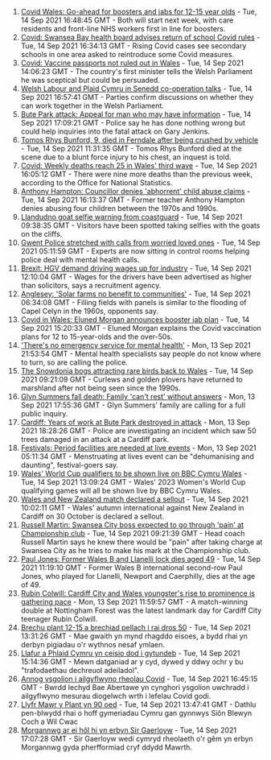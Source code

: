 1. [Covid Wales: Go-ahead for boosters and jabs for 12-15 year olds](https://www.bbc.co.uk/news/uk-wales-politics-58557120?at_medium=RSS&at_campaign=KARANGA) - Tue, 14 Sep 2021 16:48:45 GMT - Both will start next week, with care residents and front-line NHS workers first in line for boosters.
2. [Covid: Swansea Bay health board advises return of school Covid rules](https://www.bbc.co.uk/news/uk-wales-58561776?at_medium=RSS&at_campaign=KARANGA) - Tue, 14 Sep 2021 16:34:13 GMT - Rising Covid cases see secondary schools in one area asked to reintroduce some Covid measures.
3. [Covid: Vaccine passports not ruled out in Wales](https://www.bbc.co.uk/news/uk-wales-politics-58560720?at_medium=RSS&at_campaign=KARANGA) - Tue, 14 Sep 2021 14:06:23 GMT - The country's first minister tells the Welsh Parliament he was sceptical but could be persuaded.
4. [Welsh Labour and Plaid Cymru in Senedd co-operation talks](https://www.bbc.co.uk/news/uk-wales-politics-58560721?at_medium=RSS&at_campaign=KARANGA) - Tue, 14 Sep 2021 16:57:41 GMT - Parties confirm discussions on whether they can work together in the Welsh Parliament.
5. [Bute Park attack: Appeal for man who may have information](https://www.bbc.co.uk/news/uk-wales-58558886?at_medium=RSS&at_campaign=KARANGA) - Tue, 14 Sep 2021 17:09:21 GMT - Police say he has done nothing wrong but could help inquiries into the fatal attack on Gary Jenkins.
6. [Tomos Rhys Bunford, 9, died in Ferndale after being crushed by vehicle](https://www.bbc.co.uk/news/uk-wales-58558880?at_medium=RSS&at_campaign=KARANGA) - Tue, 14 Sep 2021 11:31:35 GMT - Tomos Rhys Bunford died at the scene due to a blunt force injury to his chest, an inquest is told.
7. [Covid: Weekly deaths reach 25 in Wales' third wave](https://www.bbc.co.uk/news/uk-wales-58556729?at_medium=RSS&at_campaign=KARANGA) - Tue, 14 Sep 2021 16:05:12 GMT - There were nine more deaths than the previous week, according to the Office for National Statistics.
8. [Anthony Hampton: Councillor denies 'abhorrent' child abuse claims](https://www.bbc.co.uk/news/uk-wales-58543798?at_medium=RSS&at_campaign=KARANGA) - Tue, 14 Sep 2021 16:13:37 GMT - Former teacher Anthony Hampton denies abusing four children between the 1970s and 1990s.
9. [Llandudno goat selfie warning from coastguard](https://www.bbc.co.uk/news/uk-wales-58556726?at_medium=RSS&at_campaign=KARANGA) - Tue, 14 Sep 2021 09:38:35 GMT - Visitors have been spotted taking selfies with the goats on the cliffs.
10. [Gwent Police stretched with calls from worried loved ones](https://www.bbc.co.uk/news/uk-wales-58465852?at_medium=RSS&at_campaign=KARANGA) - Tue, 14 Sep 2021 05:11:59 GMT - Experts are now sitting in control rooms helping police deal with mental health calls.
11. [Brexit: HGV demand driving wages up for industry](https://www.bbc.co.uk/news/uk-wales-58552349?at_medium=RSS&at_campaign=KARANGA) - Tue, 14 Sep 2021 12:10:04 GMT - Wages for the drivers have been advertised as higher than solicitors, says a recruitment agency.
12. [Anglesey: 'Solar farms no benefit to communities'](https://www.bbc.co.uk/news/uk-wales-58552040?at_medium=RSS&at_campaign=KARANGA) - Tue, 14 Sep 2021 06:34:08 GMT - Filling fields with panels is similar to the flooding of Capel Celyn in the 1960s, opponents say.
13. [Covid in Wales: Eluned Morgan announces booster jab plan](https://www.bbc.co.uk/news/uk-wales-58561783?at_medium=RSS&at_campaign=KARANGA) - Tue, 14 Sep 2021 15:20:33 GMT - Eluned Morgan explains the Covid vaccination plans for 12 to 15-year-olds and the over-50s.
14. ['There's no emergency service for mental health'](https://www.bbc.co.uk/news/uk-wales-58548746?at_medium=RSS&at_campaign=KARANGA) - Mon, 13 Sep 2021 21:53:54 GMT - Mental health specialists say people do not know where to turn, so are calling the police.
15. [The Snowdonia bogs attracting rare birds back to Wales](https://www.bbc.co.uk/news/uk-wales-58555547?at_medium=RSS&at_campaign=KARANGA) - Tue, 14 Sep 2021 09:21:09 GMT - Curlews and golden plovers have returned to marshland after not being seen since the 1990s.
16. [Glyn Summers fall death: Family 'can't rest' without answers](https://www.bbc.co.uk/news/uk-wales-58548533?at_medium=RSS&at_campaign=KARANGA) - Mon, 13 Sep 2021 17:55:36 GMT - Glyn Summers' family are calling for a full public inquiry.
17. [Cardiff: Years of work at Bute Park destroyed in attack](https://www.bbc.co.uk/news/uk-wales-58549835?at_medium=RSS&at_campaign=KARANGA) - Mon, 13 Sep 2021 18:28:26 GMT - Police are investigating an incident which saw 50 trees damaged in an attack at a Cardiff park.
18. [Festivals: Period facilities are needed at live events](https://www.bbc.co.uk/news/uk-wales-58502558?at_medium=RSS&at_campaign=KARANGA) - Mon, 13 Sep 2021 05:11:34 GMT - Menstruating at lives event can be "dehumanising and daunting", festival-goers say.
19. [Wales' World Cup qualifiers to be shown live on BBC Cymru Wales](https://www.bbc.co.uk/sport/football/58561420?at_medium=RSS&at_campaign=KARANGA) - Tue, 14 Sep 2021 13:09:24 GMT - Wales' 2023 Women's World Cup qualifying games will all be shown live by BBC Cymru Wales.
20. [Wales and New Zealand match declared a sellout](https://www.bbc.co.uk/sport/rugby-union/58558505?at_medium=RSS&at_campaign=KARANGA) - Tue, 14 Sep 2021 10:02:11 GMT - Wales' autumn international against New Zealand in Cardiff on 30 October is declared a sellout.
21. [Russell Martin: Swansea City boss expected to go through 'pain' at Championship club](https://www.bbc.co.uk/sport/football/58556392?at_medium=RSS&at_campaign=KARANGA) - Tue, 14 Sep 2021 09:21:39 GMT - Head coach Russell Martin says he knew there would be "pain" after taking charge at Swansea City as he tries to make his mark at the Championship club.
22. [Paul Jones: Former Wales B and Llanelli lock dies aged 49](https://www.bbc.co.uk/sport/rugby-union/58545765?at_medium=RSS&at_campaign=KARANGA) - Tue, 14 Sep 2021 11:19:10 GMT - Former Wales B international second-row Paul Jones, who played for Llanelli, Newport and Caerphilly, dies at the age of 49.
23. [Rubin Colwill: Cardiff City and Wales youngster's rise to prominence is gathering pace](https://www.bbc.co.uk/sport/football/58547044?at_medium=RSS&at_campaign=KARANGA) - Mon, 13 Sep 2021 11:59:57 GMT - A match-winning double at Nottingham Forest was the latest landmark day for Cardiff City teenager Rubin Colwill.
24. [Brechu plant 12-15 a brechiad pellach i rai dros 50](https://www.bbc.co.uk/newyddion/58547943?at_medium=RSS&at_campaign=KARANGA) - Tue, 14 Sep 2021 13:31:26 GMT - Mae gwaith yn mynd rhagddo eisoes, a bydd rhai yn derbyn pigiadau o'r wythnos nesaf ymlaen.
25. [Llafur a Phlaid Cymru yn ceisio dod i gytundeb](https://www.bbc.co.uk/newyddion/58546295?at_medium=RSS&at_campaign=KARANGA) - Tue, 14 Sep 2021 15:14:36 GMT - Mewn datganiad ar y cyd, dywed y ddwy ochr y bu "trafodaethau dechreuol adeiladol".
26. [Annog ysgolion i ailgyflwyno rheolau Covid](https://www.bbc.co.uk/newyddion/58564317?at_medium=RSS&at_campaign=KARANGA) - Tue, 14 Sep 2021 16:45:15 GMT - Bwrdd Iechyd Bae Abertawe yn cynghori ysgolion uwchradd i ailgyflwyno mesurau diogelwch wrth i lefelau Covid godi.
27. [Llyfr Mawr y Plant yn 90 oed](https://www.bbc.co.uk/newyddion/58550295?at_medium=RSS&at_campaign=KARANGA) - Tue, 14 Sep 2021 13:47:41 GMT - Dathlu pen-blwydd rhai o hoff gymeriadau Cymru gan gynnwys Siôn Blewyn Coch a Wil Cwac
28. [Morgannwg ar ei hôl hi yn erbyn Sir Gaerloyw](https://www.bbc.co.uk/newyddion/58563348?at_medium=RSS&at_campaign=KARANGA) - Tue, 14 Sep 2021 17:07:28 GMT - Sir Gaerloyw wedi cymryd rheolaeth o'r gêm yn erbyn Morgannwg gyda pherfformiad cryf ddydd Mawrth.
